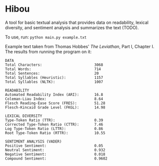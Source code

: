 # Hibou

A tool for basic textual analysis that provides data on readability, lexical diversity, and sentiment analysis and summarizes the text (TODO).

To use, run:
`python main.py example.txt`

Example text taken from Thomas Hobbes' *The Leviathan*, Part I, Chapter I. The results from running the program on it:
```
DATA
Total Characters:                        3068
Total Words:                             714
Total Sentences:                         20
Total Syllables (Heuristic):             1157
Total Syllables (NLTK):                  1007

READABILITY
Automated Readability Index (ARI):       16.8
Coleman-Liau Index:                      8.64
Flesch Reading-Ease Score (FRES):        51.28
Flesch-Kincaid Grade Level (FKGL):       14.98

LEXICAL DIVERSITY
Type-Token Ratio (TTR):                  0.39
Corrected Type-Token Ratio (CTTR):       7.46
Log Type-Token Ratio (LTTR):             0.86
Root Type-Token Ratio (RTTR):            10.55

SENTIMENT ANALYSIS (VADER)
Positive Sentiment:                      0.05
Neutral Sentiment:                       0.932
Negative Sentiment:                      0.018
Compound Sentiment:                      0.9602
```
